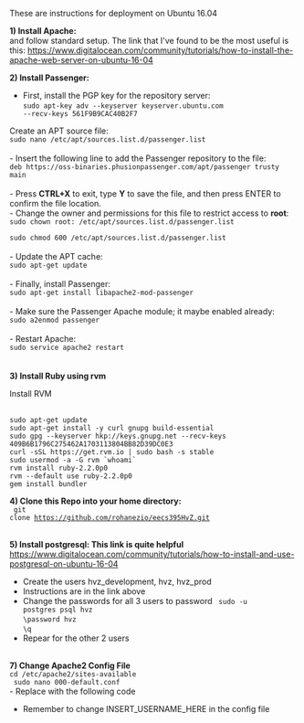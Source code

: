 These are instructions for deployment on Ubuntu 16.04

<b>1) Install Apache:</b></br>
and follow standard setup. The link that I've found to be the most useful is this: https://www.digitalocean.com/community/tutorials/how-to-install-the-apache-web-server-on-ubuntu-16-04</br>

<b>2) Install Passenger:</b> </br>

- First, install the PGP key for the repository server:</br>
<code langs="">sudo apt-key adv --keyserver keyserver.ubuntu.com --recv-keys 561F9B9CAC40B2F7
</code></br>
<p>Create an APT source file:</br>
<code langs="">sudo nano /etc/apt/sources.list.d/passenger.list
</code></br>
- Insert the following line to add the Passenger repository to the file:</br>
<code langs="">deb https://oss-binaries.phusionpassenger.com/apt/passenger trusty main
</code></br>
- Press <strong>CTRL+X</strong> to exit, type <strong>Y</strong> to save the file, and then press ENTER to confirm the file location.</br>
- Change the owner and permissions for this file to restrict access to <strong>root</strong>:</br>
<code langs="">sudo chown root: /etc/apt/sources.list.d/passenger.list</br>
sudo chmod 600 /etc/apt/sources.list.d/passenger.list
</code></br>
- Update the APT cache:</br>
<code langs="">sudo apt-get update
</code></br>
- Finally, install Passenger:</br>
<code langs="">sudo apt-get install libapache2-mod-passenger
</code></br>
- Make sure the Passenger Apache module; it maybe enabled already:</br>
<code langs="">sudo a2enmod passenger
</code></br>
- Restart Apache:</br>
<code langs="">sudo service apache2 restart
</code></br>
</br>
<b> 3) Install Ruby using rvm </b></br>
<p> Install RVM

</p></br>
<code>sudo apt-get update </code></br>
<code>sudo apt-get install -y curl gnupg build-essential </code></br>
<code>sudo gpg --keyserver hkp://keys.gnupg.net --recv-keys 409B6B1796C275462A1703113804BB82D39DC0E3 </code></br>
<code>curl -sSL https://get.rvm.io | sudo bash -s stable </code></br>
<code>sudo usermod -a -G rvm `whoami` </code></br>
<code>rvm install ruby-2.2.0p0 </code></br>
<code>rvm --default use ruby-2.2.0p0 </code></br>
<code>gem install bundler </code></br>

<b> 4) Clone this Repo into your home directory: </b></br>
<code> git clone https://github.com/rohanezio/eecs395HvZ.git </code></br>

<b> 5) Install postgresql: This link is quite helpful </b></br>
https://www.digitalocean.com/community/tutorials/how-to-install-and-use-postgresql-on-ubuntu-16-04 </br>

- Create the users hvz_development, hvz, hvz_prod
- Instructions are in the link above
- Change the passwords for all 3 users to password
 <code> sudo -u postgres psql hvz</code></br>
 <code>\password hvz </code> </br>
 <code>\q</code></br>
- Repear for the other 2 users
 </br>
 <b>7) Change Apache2 Config File </b></br>
 <code>cd /etc/apache2/sites-available</code></br>
 <code> sudo nano 000-default.conf </code></br>
- Replace with the following code

- Remember to change INSERT_USERNAME_HERE in the config file
